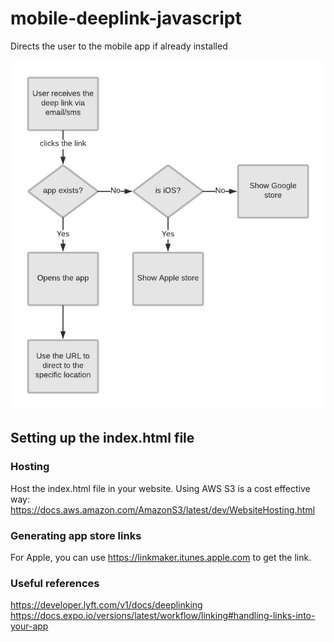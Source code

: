 # mobile-deeplink-javascript
Directs the user to the mobile app if already installed

![Alt text](flow.png?raw=true "Flow")

## Setting up the index.html file

### Hosting
Host the index.html file in your website. Using AWS S3 is a cost effective way: https://docs.aws.amazon.com/AmazonS3/latest/dev/WebsiteHosting.html

### Generating app store links
For Apple, you can use https://linkmaker.itunes.apple.com to get the link.

### Useful references
https://developer.lyft.com/v1/docs/deeplinking
https://docs.expo.io/versions/latest/workflow/linking#handling-links-into-your-app


